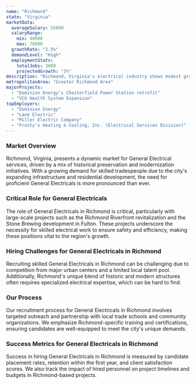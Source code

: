 ```yaml
---
name: "Richmond"
state: "Virginia"
marketData:
  averageSalary: 55000
  salaryRange:
    min: 40000
    max: 70000
  growthRate: "2.5%"
  demandLevel: "High"
  employmentStats:
    totalJobs: 3000
    projectedGrowth: "3%"
description: "Richmond, Virginia's electrical industry shows modest growth with decent job opportunities and pay rates."
metropolitanArea: "Greater Richmond Area"
majorProjects:
  - "Dominion Energy's Chesterfield Power Station retrofit"
  - "VCU Health System Expansion"
topEmployers:
  - "Dominion Energy"
  - "Lane Electric"
  - "Miller Electric Company"
  - "Frosty's Heating & Cooling, Inc. (Electrical Services Division)"
---
```


### Market Overview
Richmond, Virginia, presents a dynamic market for General Electrical services, driven by a mix of historical preservation and modernization initiatives. With a growing demand for skilled tradespeople due to the city's expanding infrastructure and residential development, the need for proficient General Electricals is more pronounced than ever.

### Critical Role for General Electricals
The role of General Electricals in Richmond is critical, particularly with large-scale projects such as the Richmond Riverfront revitalization and the Stone Brewing development in Fulton. These projects underscore the necessity for skilled electrical work to ensure safety and efficiency, making these positions vital to the region's growth.

### Hiring Challenges for General Electricals in Richmond
Recruiting skilled General Electricals in Richmond can be challenging due to competition from major urban centers and a limited local talent pool. Additionally, Richmond's unique blend of historic and modern structures often requires specialized electrical expertise, which can be hard to find.

### Our Process
Our recruitment process for General Electricals in Richmond involves targeted outreach and partnership with local trade schools and community organizations. We emphasize Richmond-specific training and certifications, ensuring candidates are well-equipped to meet the city's unique demands.

### Success Metrics for General Electricals in Richmond
Success in hiring General Electricals in Richmond is measured by candidate placement rates, retention within the first year, and client satisfaction scores. We also track the impact of hired personnel on project timelines and budgets in Richmond-based projects.